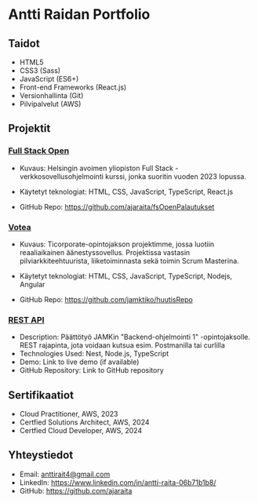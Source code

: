 # Antti Raidan Portfolio

## Taidot

- HTML5
- CSS3 (Sass)
- JavaScript (ES6+)
- Front-end Frameworks (React.js)
- Versionhallinta (Git)
- Pilvipalvelut (AWS)

## Projektit

### [Full Stack Open](https://github.com/ajaraita/fsOpenPalautukset)

- Kuvaus: Helsingin avoimen yliopiston Full Stack -verkkosovellusohjelmointi kurssi, jonka suoritin vuoden 2023 lopussa.

- Käytetyt teknologiat: HTML, CSS, JavaScript, TypeScript, React.js

- GitHub Repo: https://github.com/ajaraita/fsOpenPalautukset

### [Votea](https://github.com/jamktiko/huutisRepo)

- Kuvaus: Ticorporate-opintojakson projektimme, jossa luotiin reaaliaikainen äänestyssovellus. Projektissa vastasin pilviarkkiteehtuurista, liiketoiminnasta sekä toimin Scrum Masterina.

- Käytetyt teknologiat: HTML, CSS, JavaScript, TypeScript, Nodejs, Angular

- GitHub Repo: https://github.com/jamktiko/huutisRepo

### [REST API](https://github.com/ajaraita/rest-api)

- Description: Päättötyö JAMKin "Backend-ohjelmointi 1" -opintojaksolle. REST rajapinta, jota voidaan kutsua esim. Postmanilla tai curlilla
- Technologies Used: Nest, Node.js, TypeScript
- Demo: Link to live demo (if available)
- GitHub Repository: Link to GitHub repository

## Sertifikaatiot

- Cloud Practitioner, AWS, 2023
- Certfied Solutions Architect, AWS, 2024
- Certfied Cloud Developer, AWS, 2024

## Yhteystiedot

- Email: anttirait4@gmail.com
- LinkedIn: https://www.linkedin.com/in/antti-raita-06b71b1b8/
- GitHub: https://github.com/ajaraita
